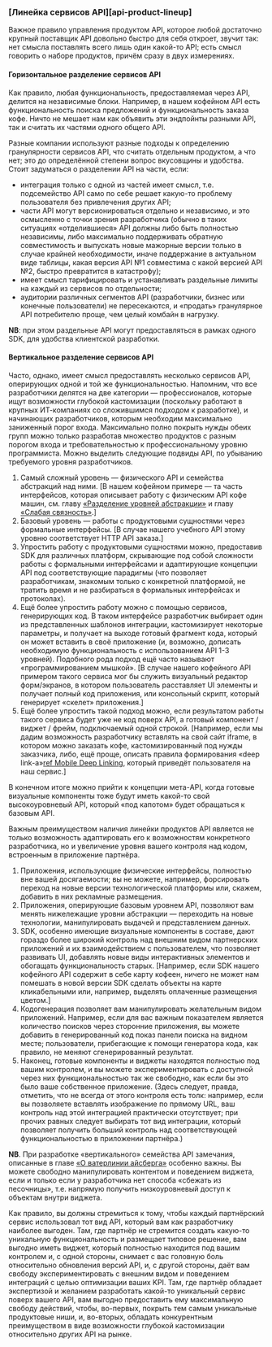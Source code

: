 ### [Линейка сервисов API][api-product-lineup]

Важное правило управления продуктом API, которое любой достаточно крупный поставщик API довольно быстро для себя откроет, звучит так: нет смысла поставлять всего лишь один какой-то API; есть смысл говорить о наборе продуктов, причём сразу в двух измерениях.

#### Горизонтальное разделение сервисов API

Как правило, любая функциональность, предоставляемая через API, делится на независимые блоки. Например, в нашем кофейном API есть функциональность поиска предложений и функциональность заказа кофе. Ничто не мешает нам как объявить эти эндпойнты разными API, так и считать их частями одного общего API.

Разные компании используют разные подходы к определению гранулярности сервисов API, что считать отдельным продуктом, а что нет; это до определённой степени вопрос вкусовщины и удобства. Стоит задуматься о разделении API на части, если:
  * интеграция только с одной из частей имеет смысл, т.е. подсемейство API само по себе решает какую-то проблему пользователя без привлечения других API;
  * части API могут версионироваться отдельно и независимо, и это осмысленно с точки зрения разработчика (обычно в таких ситуациях «отделившиеся» API должны либо быть полностью независимы, либо максимально поддерживать обратную совместимость и выпускать новые мажорные версии только в случае крайней необходимости, иначе поддержание в актуальном виде таблицы, какая версия API №1 совместима с какой версией API №2, быстро превратится в катастрофу);
  * имеет смысл тарифицировать и устанавливать раздельные лимиты на каждый из сервисов по отдельности;
  * аудитории различных сегментов API (разработчики, бизнес или конечные пользователи) не пересекаются, и «продать» гранулярное API потребителю проще, чем целый комбайн в нагрузку.

**NB**: при этом раздельные API могут предоставляться в рамках одного SDK, для удобства клиентской разработки.

#### Вертикальное разделение сервисов API

Часто, однако, имеет смысл предоставлять несколько сервисов API, оперирующих одной и той же функциональностью. Напомним, что все разработчики делятся на две категории — профессионалов, которые ищут возможности глубокой кастомизации (поскольку работают в крупных ИТ-компаниях со сложившимся подходом к разработке), и начинающих разработчиков, которым необходим максимально заниженный порог входа. Максимально полно покрыть нужды обеих групп можно только разработав множество продуктов с разным порогом входа и требовательностью к профессиональному уровню программиста. Можно выделить следующие подвиды API, по убыванию требуемого уровня разработчиков.
  1. Самый сложный уровень — физического API и семейства абстракций над ними. [В нашем кофейном примере — та часть интерфейсов, которая описывает работу с физическим API кофе машин, см. главу [«Разделение уровней абстракции»](#api-design-separating-abstractions) и главу [«Слабая связность»](#back-compat-weak-coupling).]
  2. Базовый уровень — работы с продуктовыми сущностями через формальные интерфейсы. [В случае нашего учебного API этому уровню соответствует HTTP API заказа.]
  3. Упростить работу с продуктовыми сущностями можно, предоставив SDK для различных платформ, скрывающие под собой сложности работы с формальными интерфейсами и адаптирующие концепции API под соответствующие парадигмы (что позволяет разработчикам, знакомым только с конкретной платформой, не тратить время и не разбираться в формальных интерфейсах и протоколах).
  4. Ещё более упростить работу можно с помощью сервисов, генерирующих код. В таком интерфейсе разработчик выбирает один из представленных шаблонов интеграции, кастомизирует некоторые параметры, и получает на выходе готовый фрагмент кода, который он может вставить в своё приложение (и, возможно, дописать необходимую функциональность с использованием API 1-3 уровней). Подобного рода подход ещё часто называют «программированием мышкой». [В случае нашего кофейного API примером такого сервиса мог бы служить визуальный редактор форм/экранов, в котором пользователь расставляет UI элементы и  получает полный код приложения, или консольный скрипт, который генерирует «скелет» приложения.]
  5. Ещё более упростить такой подход можно, если результатом работы такого сервиса будет уже не код поверх API, а готовый компонент / виджет / фрейм, подключаемый одной строкой. [Например, если мы дадим возможность разработчику вставлять на свой сайт iframe, в котором можно заказать кофе, кастомизированный под нужды заказчика, либо, ещё проще, описать правила формирования «deep link-а»[ref Mobile Deep Linking](https://en.wikipedia.org/wiki/Mobile_deep_linking), который приведёт пользователя на наш сервис.]

В конечном итоге можно прийти к концепции мета-API, когда готовые визуальные компоненты тоже будут иметь какой-то свой высокоуровневый API, который «под капотом» будет обращаться к базовым API.

Важным преимуществом наличия линейки продуктов API является не только возможность адаптировать его к возможностям конкретного разработчика, но и увеличение уровня вашего контроля над кодом, встроенным в приложение партнёра.
  1. Приложения, использующие физические интерфейсы, полностью вне вашей досягаемости; вы не можете, например, форсировать переход на новые версии технологической платформы или, скажем, добавить в них рекламные размещения.
  2. Приложения, оперирующие базовым уровнем API, позволяют вам менять нижележащие уровни абстракции — переходить на новые технологии, манипулировать выдачей и представлением данных.
  3. SDK, особенно имеющие визуальные компоненты в составе, дают гораздо более широкий контроль над внешним видом партнерских приложений и их взаимодействием с пользователем, что позволяет развивать UI, добавлять новые виды интерактивных элементов и обогащать функциональность старых. [Например, если SDK нашего кофейного API содержит в себе карту кофеен, ничего не может нам помешать в новой версии SDK сделать объекты на карте кликабельными или, например, выделять оплаченные размещения цветом.]
  4. Кодогенерация позволяет вам манипулировать желательным видом приложений. Например, если для вас важным показателем является количество поисков через сторонние приложения, вы можете добавить в генерированный код показ панели поиска на видном месте; пользователи, прибегающие к помощи генератора кода, как правило, не меняют сгенерированный результат.
  5. Наконец, готовые компоненты и виджеты находятся полностью под вашим контролем, и вы можете экспериментировать с доступной через них функциональностью так же свободно, как если бы это было ваше собственное приложение. (Здесь следует, правда, отметить, что не всегда от этого контроля есть толк: например, если вы позволяете вставлять изображение по прямому URL, ваш контроль над этой интеграцией практически отсутствует; при прочих равных следует выбирать тот вид интеграции, который позволяет получить больший контроль над соответствующей функциональностью в приложении партнёра.)

**NB**. При разработке «вертикального» семейства API замечания, описанные в главе [«О ватерлинии айсберга»](#back-compat-iceberg-waterline) особенно важны. Вы можете свободно манипулировать контентом и поведением виджета, если и только если у разработчика нет способа «сбежать из песочницы», т.е. напрямую получить низкоуровневый доступ к объектам внутри виджета.

Как правило, вы должны стремиться к тому, чтобы каждый партнёрский сервис использовал тот вид API, который вам как разработчику наиболее выгоден. Там, где партнёр не стремится создать какую-то уникальную функциональность и размещает типовое решение, вам выгодно иметь виджет, который полностью находится под вашим контролем и, с одной стороны, снимает с вас головную боль относительно обновления версий API, и, с другой стороны, даёт вам свободу экспериментировать с внешним видом и поведением интеграций с целью оптимизации ваших KPI. Там, где партнёр обладает экспертизой и желанием разработать какой-то уникальный сервис поверх вашего API, вам выгодно предоставить ему максимальную свободу действий, чтобы, во-первых, покрыть тем самым уникальные продуктовые ниши, и, во-вторых, обладать конкурентным преимуществом в виде возможности глубокой кастомизации относительно других API на рынке.
